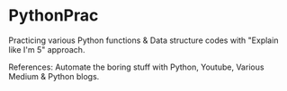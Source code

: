 # PythonPrac
Practicing various Python functions & Data structure codes with "Explain like I'm 5" approach.

References: Automate the boring stuff with Python, Youtube, Various Medium & Python blogs.
